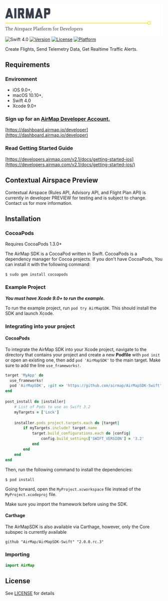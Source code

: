 ![AirMap: The Airspace Platform for Developers](Resources/Core/AirMap.png)
![Swift 4.0](https://img.shields.io/badge/Swift-4.0-lightgray.svg) [![Version](https://img.shields.io/cocoapods/v/AirMapSDK.svg?style=flat)](http://cocoapods.org/pods/AirMapSDK) [![License](https://img.shields.io/cocoapods/l/AirMapSDK.svg?style=flat)](http://cocoapods.org/pods/AirMapSDK) [![Platform](https://img.shields.io/cocoapods/p/AirMapSDK.svg?style=flat)](http://cocoapods.org/pods/AirMapSDK)

Create Flights, Send Telemetry Data, Get Realtime Traffic Alerts.

## Requirements

### Environment
* iOS 9.0+, 
* macOS 10.10+, 
* Swift 4.0
* Xcode 9.0+

### Sign up for an [AirMap Developer Account.](https://dashboard.airmap.io/developer/)

 [https://dashboard.airmap.io/developer](https://dashboard.airmap.io/developer)
  
### Read Getting Started Guide
[https://developers.airmap.com/v2.1/docs/getting-started-ios](https://developers.airmap.com/v2.1/docs/getting-started-ios/)

## Contextual Airspace Preview

Contextual Airspace (Rules API, Advisory API, and Flight Plan API) is currently in developer PREVIEW for testing and is subject to change. Contact us for more information.

## Installation

### CocoaPods

Requires CocoaPods 1.3.0+

The AirMap SDK is a CocoaPod written in Swift. CocoaPods is a dependency manager for Cocoa projects. If you don't have CocoaPods, You can install it with the following command:

`$ sudo gem install cocoapods`

### Example Project

***You must have Xcode 9.0+ to run the example.***

To run the example project, run `pod try AirMapSDK`.  This should install the SDK and launch Xcode.

### Integrating into your project

#### CocoaPods

To integrate the AirMap SDK into your Xcode project, navigate to the directory that contains your project and create a new **Podfile** with `pod init` or open an existing one, then add `pod 'AirMapSDK'` to the main target. Make sure to add the line `use_frameworks!`.

```ruby
target 'MyApp' do
  use_frameworks!
  pod 'AirMapSDK', :git => 'https://github.com/airmap/AirMapSDK-Swift', :tag => '2.0.0.rc.3'
end

post_install do |installer|
    # List of Pods to use as Swift 3.2
    myTargets = ['Lock'] 

    installer.pods_project.targets.each do |target|
        if myTargets.include? target.name
            target.build_configurations.each do |config|
                config.build_settings['SWIFT_VERSION'] = '3.2'
            end
        end
    end
end
```

Then, run the following command to install the dependencies:

`$ pod install`

Going forward, open the `MyProject.xcworkspace` file instead of the `MyProject.xcodeproj` file.

Make sure you import the framework before using the SDK.

#### Carthage

The AirMapSDK is also available via Carthage, however, only the Core subspec is currently available

```
github "AirMap/AirMapSDK-Swift" "2.0.0.rc.3"
```

### Importing

```swift
import AirMap
```

## License 

See [LICENSE](https://raw.githubusercontent.com/airmap/AirMapSDK-Swift/master/LICENSE) for details
